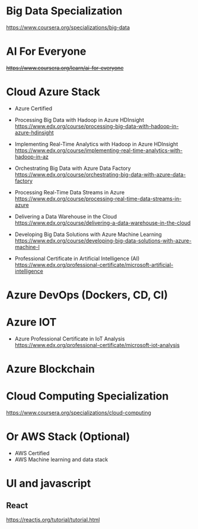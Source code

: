 # Big Data Specialization
https://www.coursera.org/specializations/big-data

# AI For Everyone
<s> https://www.coursera.org/learn/ai-for-everyone </s>

# Cloud Azure Stack 
- Azure Certified
- Processing Big Data with Hadoop in Azure HDInsight <br/>
https://www.edx.org/course/processing-big-data-with-hadoop-in-azure-hdinsight 

- Implementing Real-Time Analytics with Hadoop in Azure HDInsight <br/>
https://www.edx.org/course/implementing-real-time-analytics-with-hadoop-in-az

- Orchestrating Big Data with Azure Data Factory <br/>
https://www.edx.org/course/orchestrating-big-data-with-azure-data-factory

- Processing Real-Time Data Streams in Azure <br/>
https://www.edx.org/course/processing-real-time-data-streams-in-azure

- Delivering a Data Warehouse in the Cloud <br/>
https://www.edx.org/course/delivering-a-data-warehouse-in-the-cloud

- Developing Big Data Solutions with Azure Machine Learning <br/>
https://www.edx.org/course/developing-big-data-solutions-with-azure-machine-l

- Professional Certificate in Artificial Intelligence (AI) <br/>
https://www.edx.org/professional-certificate/microsoft-artificial-intelligence

# Azure DevOps (Dockers, CD, CI)

# Azure IOT
- Azure Professional Certificate in IoT Analysis <br/>
https://www.edx.org/professional-certificate/microsoft-iot-analysis

# Azure Blockchain

# Cloud Computing Specialization
https://www.coursera.org/specializations/cloud-computing

# Or AWS Stack (Optional)
- AWS Certified
- AWS Machine learning and data stack

# UI and javascript
## React
https://reactjs.org/tutorial/tutorial.html
